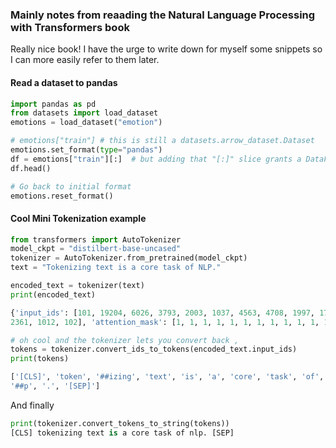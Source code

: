 ### Mainly notes from reaading the Natural Language Processing with Transformers book 
Really nice book! I have the urge to write down for myself some snippets so I can more easily refer to them later.

#### Read a dataset to pandas 

```python
import pandas as pd
from datasets import load_dataset
emotions = load_dataset("emotion")

# emotions["train"] # this is still a datasets.arrow_dataset.Dataset
emotions.set_format(type="pandas")
df = emotions["train"][:]  # but adding that "[:]" slice grants a DataFrame !
df.head()

# Go back to initial format
emotions.reset_format()
```

#### Cool Mini Tokenization example 
```python
from transformers import AutoTokenizer
model_ckpt = "distilbert-base-uncased"
tokenizer = AutoTokenizer.from_pretrained(model_ckpt)
text = "Tokenizing text is a core task of NLP."

encoded_text = tokenizer(text)
print(encoded_text)
```
```python
{'input_ids': [101, 19204, 6026, 3793, 2003, 1037, 4563, 4708, 1997, 17953,
2361, 1012, 102], 'attention_mask': [1, 1, 1, 1, 1, 1, 1, 1, 1, 1, 1, 1, 1]}
```
```python
# oh cool and the tokenizer lets you convert back , 
tokens = tokenizer.convert_ids_to_tokens(encoded_text.input_ids)
print(tokens)
```
```python
['[CLS]', 'token', '##izing', 'text', 'is', 'a', 'core', 'task', 'of', 'nl',
'##p', '.', '[SEP]']
```
And finally
```python
print(tokenizer.convert_tokens_to_string(tokens))
[CLS] tokenizing text is a core task of nlp. [SEP]
```
